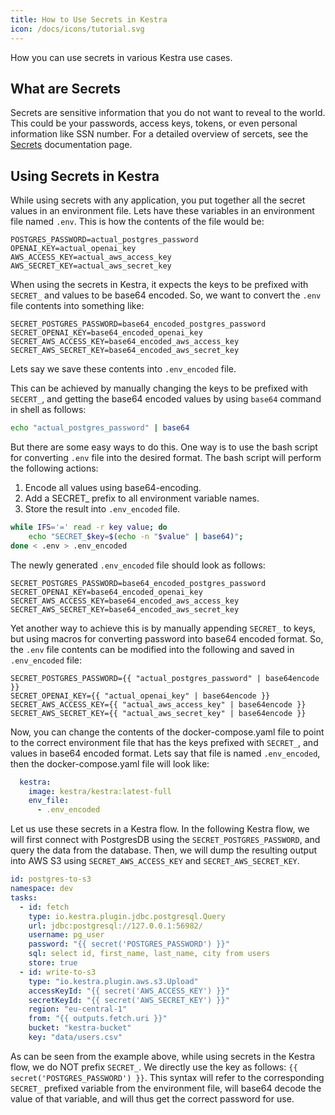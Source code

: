 ```yaml
---
title: How to Use Secrets in Kestra
icon: /docs/icons/tutorial.svg
---
```


How you can use secrets in various Kestra use cases.

## What are Secrets

Secrets are sensitive information that you do not want to reveal to the world. This could be your passwords, access keys, tokens, or even personal information like SSN number. For a detailed overview of sercets, see the [Secrets](../07.concepts/04.secrets.md) documentation page.

## Using Secrets in Kestra

While using secrets with any application, you put together all the secret values in an environment file. Lets have these variables in an environment file named `.env`. This is how the contents of the file would be:

```
POSTGRES_PASSWORD=actual_postgres_password
OPENAI_KEY=actual_openai_key
AWS_ACCESS_KEY=actual_aws_access_key
AWS_SECRET_KEY=actual_aws_secret_key
```

When using the secrets in Kestra, it expects the keys to be prefixed with `SECRET_` and values to be base64 encoded. So, we want to convert the `.env` file contents into something like:

```
SECRET_POSTGRES_PASSWORD=base64_encoded_postgres_password
SECRET_OPENAI_KEY=base64_encoded_openai_key
SECRET_AWS_ACCESS_KEY=base64_encoded_aws_access_key
SECRET_AWS_SECRET_KEY=base64_encoded_aws_secret_key
```

Lets say we save these contents into `.env_encoded` file.

This can be achieved by manually changing the keys to be prefixed with `SECERT_`, and getting the base64 encoded values by using `base64` command in shell as follows:

```sh
echo "actual_postgres_password" | base64
```

But there are some easy ways to do this. One way is to use the bash script for converting `.env` file into the desired format. The bash script will perform the following actions:

1. Encode all values using base64-encoding.
2. Add a SECRET_ prefix to all environment variable names.
3. Store the result into `.env_encoded` file.

```bash
while IFS='=' read -r key value; do
    echo "SECRET_$key=$(echo -n "$value" | base64)";
done < .env > .env_encoded
```

The newly generated `.env_encoded` file should look as follows:

```
SECRET_POSTGRES_PASSWORD=base64_encoded_postgres_password
SECRET_OPENAI_KEY=base64_encoded_openai_key
SECRET_AWS_ACCESS_KEY=base64_encoded_aws_access_key
SECRET_AWS_SECRET_KEY=base64_encoded_aws_secret_key
```

Yet another way to achieve this is by manually appending `SECRET_` to keys, but using macros for converting password into base64 encoded format. So, the `.env` file contents can be modified into the following and saved in `.env_encoded` file:

```
SECRET_POSTGRES_PASSWORD={{ "actual_postgres_password" | base64encode }}
SECRET_OPENAI_KEY={{ "actual_openai_key" | base64encode }}
SECRET_AWS_ACCESS_KEY={{ "actual_aws_access_key" | base64encode }}
SECRET_AWS_SECRET_KEY={{ "actual_aws_secret_key" | base64encode }}
```

Now, you can change the contents of the docker-compose.yaml file to point to the correct environment file that has the keys prefixed with `SECRET_`, and values in base64 encoded format. Lets say that file is named `.env_encoded`, then the docker-compose.yaml file will look like:

```yaml
  kestra:
    image: kestra/kestra:latest-full
    env_file:
      - .env_encoded
```

Let us use these secrets in a Kestra flow. In the following Kestra flow, we will first connect with PostgresDB using the `SECRET_POSTGRES_PASSWORD`, and query the data from the database. Then, we will dump the resulting output into AWS S3 using `SECRET_AWS_ACCESS_KEY` and `SECRET_AWS_SECRET_KEY`.

```yaml
id: postgres-to-s3
namespace: dev
tasks:
  - id: fetch
    type: io.kestra.plugin.jdbc.postgresql.Query
    url: jdbc:postgresql://127.0.0.1:56982/
    username: pg_user
    password: "{{ secret('POSTGRES_PASSWORD') }}"
    sql: select id, first_name, last_name, city from users
    store: true
  - id: write-to-s3
    type: "io.kestra.plugin.aws.s3.Upload"
    accessKeyId: "{{ secret('AWS_ACCESS_KEY') }}"
    secretKeyId: "{{ secret('AWS_SECRET_KEY') }}"
    region: "eu-central-1"
    from: "{{ outputs.fetch.uri }}"
    bucket: "kestra-bucket"
    key: "data/users.csv"
```

As can be seen from the example above, while using secrets in the Kestra flow, we do NOT prefix `SECRET_`. We directly use the key as follows: `{{ secret('POSTGRES_PASSWORD') }}`. This syntax will refer to the corresponding `SECRET_` prefixed variable from the environment file, will base64 decode the value of that variable, and will thus get the correct password for use.
